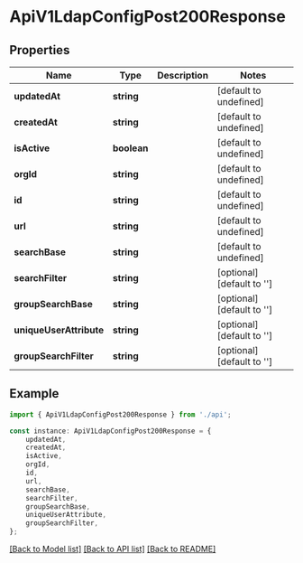 # ApiV1LdapConfigPost200Response


## Properties

Name | Type | Description | Notes
------------ | ------------- | ------------- | -------------
**updatedAt** | **string** |  | [default to undefined]
**createdAt** | **string** |  | [default to undefined]
**isActive** | **boolean** |  | [default to undefined]
**orgId** | **string** |  | [default to undefined]
**id** | **string** |  | [default to undefined]
**url** | **string** |  | [default to undefined]
**searchBase** | **string** |  | [default to undefined]
**searchFilter** | **string** |  | [optional] [default to '']
**groupSearchBase** | **string** |  | [optional] [default to '']
**uniqueUserAttribute** | **string** |  | [optional] [default to '']
**groupSearchFilter** | **string** |  | [optional] [default to '']

## Example

```typescript
import { ApiV1LdapConfigPost200Response } from './api';

const instance: ApiV1LdapConfigPost200Response = {
    updatedAt,
    createdAt,
    isActive,
    orgId,
    id,
    url,
    searchBase,
    searchFilter,
    groupSearchBase,
    uniqueUserAttribute,
    groupSearchFilter,
};
```

[[Back to Model list]](../README.md#documentation-for-models) [[Back to API list]](../README.md#documentation-for-api-endpoints) [[Back to README]](../README.md)
